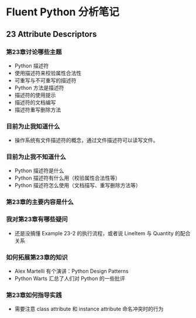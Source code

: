 # Fluent Python 分析笔记

## 23 Attribute Descriptors

### 第23章讨论哪些主题

- Python 描述符
- 使用描述符来校验属性合法性
- 可重写与不可重写的描述符
- Python 方法是描述符
- 描述符的使用提示
- 描述符的文档编写
- 描述符重写删除方法

### 目前为止我知道什么

- 操作系统有文件描述符的概念，通过文件描述符可以读写文件。

### 目前为止我不知道什么

- Python 描述符是什么
- Python 描述符有什么用（校验属性合法性等）
- Python 描述符怎么使用（文档描写、重写删除方法等）

### 第23章的主要内容是什么

### 我对第23章有哪些疑问

- 还是没搞懂 Example 23-2 的执行流程，或者说 LineItem 与 Quantity 的配合关系

### 如何拓展第23章的知识

- Alex Martelli 有个演讲：Python Design Patterns
- Python Warts 汇总了人们对 Python 的一些批评

### 第23章如何指导实践

- 需要注意 class attribute 和 instance attribute 命名冲突时的行为
